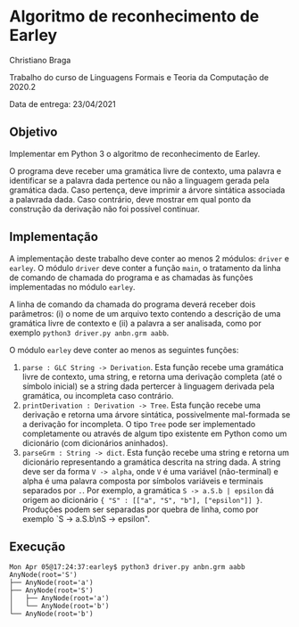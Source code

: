 # Algoritmo de reconhecimento de Earley

Christiano Braga

Trabalho do curso de Linguagens Formais e Teoria da Computação de 2020.2

Data de entrega: 23/04/2021

## Objetivo

Implementar em Python 3 o algoritmo de reconhecimento de Earley.

O programa deve receber uma gramática livre de contexto, uma palavra e identificar se a palavra dada pertence ou não a linguagem gerada pela gramática dada. Caso pertença, deve imprimir a árvore sintática associada a palavrada dada. Caso contrário, deve mostrar em qual ponto da construção da derivação não foi possível continuar.

## Implementação

A implementação deste trabalho deve conter ao menos 2 módulos: `driver` e `earley`. O módulo `driver` deve conter a função `main`, o tratamento da linha de comando de chamada do programa e as chamadas às funções implementadas no módulo `earley`. 

A linha de comando da chamada do programa deverá receber dois parâmetros: (i) o nome de um arquivo texto contendo a descrição de uma gramática livre de contexto e (ii) a palavra a ser analisada, como por exemplo `python3 driver.py anbn.grm aabb`.

O módulo `earley` deve conter ao menos as seguintes funções:
1. `parse : GLC String -> Derivation`. Esta função recebe uma gramática livre de contexto, uma string, e retorna uma derivação completa (até o símbolo inicial) se a string dada pertercer à linguagem derivada pela gramática, ou incompleta caso contrário.
1. `printDerivation : Derivation -> Tree`. Esta função recebe uma
   derivação e retorna uma árvore sintática, possivelmente mal-formada
   se a derivação for incompleta. O tipo `Tree` pode ser implementado
   completamente ou através de algum tipo existente em Python como um
   dicionário (com dicionários aninhados).
1. `parseGrm : String -> dict`. Esta função recebe uma string e retorna um dicionário representando a gramática descrita na string dada. A string deve ser da forma `V -> alpha`, onde `V` é uma variável (não-terminal) e alpha é uma palavra composta por símbolos variáveis e terminais separados por `.`. Por exemplo, a gramática `S -> a.S.b | epsilon` dá origem ao dicionário `{ "S" : [["a", "S", "b"], ["epsilon"]] }`. Produções podem ser separadas por quebra de linha, como por exemplo `S -> a.S.b\nS -> epsilon".

## Execução

```
Mon Apr 05@17:24:37:earley$ python3 driver.py anbn.grm aabb
AnyNode(root='S')
├── AnyNode(root='a')
├── AnyNode(root='S')
│   ├── AnyNode(root='a')
│   └── AnyNode(root='b')
└── AnyNode(root='b')
```
